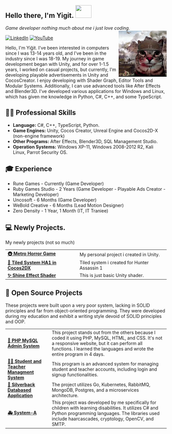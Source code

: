 <h2> Hello there, I'm Yigit. <img src="https://media.tenor.com/images/486428053d6e3f90a4b2251ee5f82f56/tenor.gif" height="40" width="50" style="margin: 1px"> </h2>

<p><em>Game developer nothing much about me i just love coding.</em> </br>

<img align="right" src="2zUn8hAwJwG4abiS0p.webp" width='150'/> 

[ ![LinkedIn](https://img.shields.io/badge/LinkedIn-4682B4?style=for-the-badge&logo=linkedin&logoColor=white)](https://www.linkedin.com/in/yigitaydn) [![YouTube](https://img.shields.io/badge/YouTube-B22222?style=for-the-badge&logo=youtube&logoColor=white)](https://www.youtube.com/@gelistiriciningozunden)

Hello, I'm Yiğit. I've been interested in computers since I was 13-14 years old, and I've been in the industry since I was 18-19. My journey in game development began with Unity, and for over 1-1.5 years, I worked on casual projects, but currently, I'm developing playable advertisements in Unity and CocosCreator. I enjoy developing with Shader Graph, Editor Tools and Modular Systems. Additionally, I can use advanced tools like After Effects and Blender3D. I've developed various applications for Windows and Linux, which has given me knowledge in Python, C#, C++, and some TypeScript.


## 👨‍💻 Professional Skills

-  **Language:**  C#, C++, TypeScript, Python.
-  **Game Engines:**  Unity, Cocos Creator, Unreal Engine and Cocos2D-X (non-engine framework)
-  **Other Programs:**  After Effects, Blender3D, SQL Management Studio.
-  **Operation Systems:** Windows XP-11, Windows 2008-2012 R2, Kali Linux, Parrot Security OS.

## 🎓 Experience 

- Rune Games - Currently (Game Developer)
- Ruby Games Studio - 2 Years (Game Developer - Playable Ads Creator - Marketing Developer)
- Uncosoft - 6 Months (Game Developer)
- WeBold Creative - 6 Months (Lead Motion Designer)
- Zero Density - 1 Year, 1 Month (IT, IT Traniee)

## 💻 Newly Projects.

My newly projects (not so much)

<table>
  <tbody>
	<tr>
      <td><a href="https://github.com/xwbash/MetroHorrorGame"><b>🚇 Metro Horror Game</b></a></td>
      <td>My personal project i created in Unity.</td>
    </tr>
    </tr>
	  <tr>
      <td><a href="https://github.com/xwbash/HunterAssassin-Tiled"><b>🥷 Tiled System HA1 in Cocos2DX</b></a></td>
      <td>Tiled system i created for Hunter Assassin 1</td>
    </tr>
    </tr>
	  <tr>
      <td><a href="https://github.com/xwbash/Shine-Effect-UI-Unity"><b>✨ Shine Effect Shader</b></a></td>
      <td>This is just basic Unity shader.</td>
    </tr>
  </tbody>
</table>


## 🌌 Open Source Projects

These projects were built upon a very poor system, lacking in SOLID principles and far from object-oriented programming. They were developed during my education and exhibit a writing style devoid of SOLID principles and OOP.

<table>
  <tbody>
    <tr>
      <td><a href="https://github.com/xwbash/thebase"><b>🚀 PHP MySQL Admin System</b></a></td>
      <td>This project stands out from the others because I coded it using PHP, MySQL, HTML, and CSS. It's not a responsive website, but it can perform all functions. I learned the languages and wrote the entire program in 4 days.</td>
    </tr>
	  <tr>
      <td><a href="https://github.com/xwbash/PM"><b>🧑‍🎓 Student and Teacher Managment System</b></a></td>
      <td>This program is an advanced system for managing student and teacher accounts, including login and signup functionalities.</td>
    </tr>
    <tr>
      <td><a href="https://github.com/xwbash/Silverback-Application"><b>🦍 Silverback Databased Application</b></a></td>
      <td>The project utilizes Go, Kubernetes, RabbitMQ, MongoDB, Postgres, and a microservices architecture.</td>
    </tr>
    <tr>
      <td><a href="https://github.com/xwbash/system-a"><b>🚑 System-A</b></a></td>
      <td>This project was developed by me specifically for children with learning disabilities. It utilizes C# and Python programming languages. The libraries used include haarcascades, cryptology, OpenCV, and SMTP.</td>
    </tr>
  </tbody>
</table>
